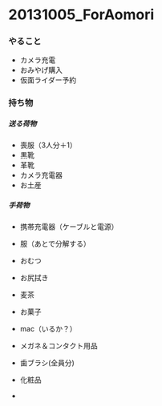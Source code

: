 # 20131005_ForAomori
### やること
* カメラ充電
* おみやげ購入
* 仮面ライダー予約

### 持ち物
##### 送る荷物
* 喪服（3人分＋1）
* 黒靴
* 革靴
* カメラ充電器
* お土産
##### 手荷物
* 携帯充電器（ケーブルと電源）
* 服（あとで分解する）
* おむつ
* お尻拭き
* 麦茶
* お菓子
* mac（いるか？）

* メガネ＆コンタクト用品
* 歯ブラシ(全員分)
* 化粧品
* 
